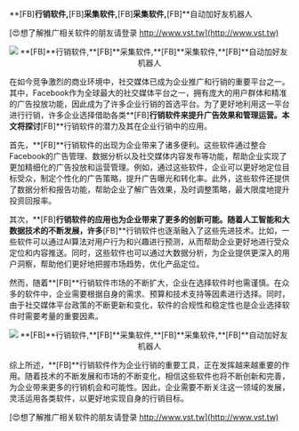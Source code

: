 **[FB]**行销软件,**[FB]**采集软件,**[FB]**采集软件,**[FB]**自动加好友机器人

[😍想了解推广相关软件的朋友请登录 http://www.vst.tw](http://www.vst.tw)

 <center><img src="https://vst.tw/MP4/tuiguang/png/2.png" alt="**[FB]**行销软件,**[FB]**采集软件,**[FB]**采集软件,**[FB]**自动加好友机器人"></center>

在如今竞争激烈的商业环境中，社交媒体已成为企业推广和行销的重要平台之一。其中，Facebook作为全球最大的社交媒体平台之一，拥有庞大的用户群体和精准的广告投放功能，因此成为了许多企业行销的首选平台。为了更好地利用这一平台进行行销，许多企业选择借助各类**[FB]**行销软件来提升广告效果和管理运营。本文将探讨**[FB]**行销软件的潜力及其在企业行销中的应用。

首先，**[FB]**行销软件的出现为企业带来了诸多便利。这些软件通过整合Facebook的广告管理、数据分析以及社交媒体内容发布等功能，帮助企业实现了更加精细化的广告投放和运营管理。例如，通过这些软件，企业可以更好地定位目标受众，制定个性化的广告策略，提升广告曝光和转化率。此外，这些软件还提供了数据分析和报告功能，帮助企业了解广告效果，及时调整策略，最大限度地提升投资回报率。

其次，**[FB]**行销软件的应用也为企业带来了更多的创新可能。随着人工智能和大数据技术的不断发展，许多**[FB]**行销软件也逐渐融入了这些先进技术。比如，一些软件可以通过AI算法对用户行为和兴趣进行预测，从而帮助企业更好地进行受众定位和内容推送。同时，这些软件也可以通过大数据分析，为企业提供更深入的用户洞察，帮助他们更好地把握市场趋势，优化产品定位。

然而，随着**[FB]**行销软件市场的不断扩大，企业在选择软件时也需谨慎。在众多的软件中，企业需要根据自身的需求、预算和技术支持等因素进行选择。同时，由于社交媒体平台政策的不断更新和变化，软件的合规性和稳定性也是企业选择软件时需要考量的重要因素。

 <center><img src="https://vst.tw/MP4/tuiguang/png/2.png" alt="**[FB]**行销软件,**[FB]**采集软件,**[FB]**采集软件,**[FB]**自动加好友机器人"></center>

综上所述，**[FB]**行销软件作为企业行销的重要工具，正在发挥越来越重要的作用。随着技术的不断发展和市场的不断变化，相信这些软件也将不断创新和完善，为企业带来更多的行销机会和可能性。因此，企业需要不断关注这一领域的发展，灵活运用各类软件，以更好地实现自身的行销目标。

[😍想了解推广相关软件的朋友请登录 http://www.vst.tw](http://www.vst.tw)




